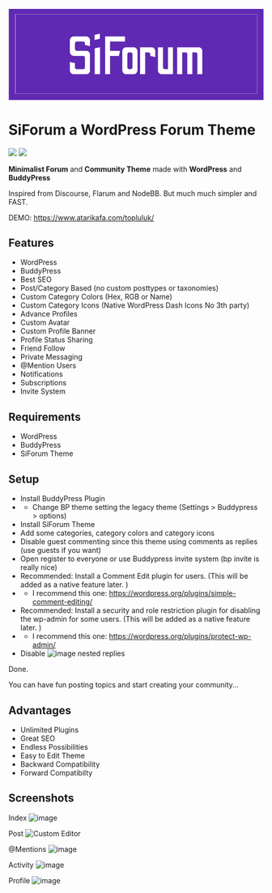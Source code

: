 ![](https://raw.githubusercontent.com/sinanisler/sinanisler/master/img/siforum.png)


# SiForum a WordPress Forum Theme 
![](https://img.shields.io/badge/Status-Beta-orange.svg)
![](https://img.shields.io/badge/License-GPL-green.svg)



**Minimalist Forum** and **Community Theme** made with **WordPress** and **BuddyPress**

Inspired from Discourse, Flarum and NodeBB. But much much simpler and FAST.


DEMO: https://www.atarikafa.com/topluluk/

## Features
 
- WordPress
- BuddyPress
- Best SEO 
- Post/Category Based (no custom posttypes or taxonomies)
- Custom Category Colors (Hex, RGB or Name)
- Custom Category Icons (Native WordPress Dash Icons No 3th party)
- Advance Profiles
- Custom Avatar
- Custom Profile Banner
- Profile Status Sharing 
- Friend Follow
- Private Messaging
- @Mention Users
- Notifications
- Subscriptions
- Invite System 


## Requirements

- WordPress
- BuddyPress
- SiForum Theme


## Setup

- Install BuddyPress Plugin
- - Change BP theme setting the legacy theme (Settings > Buddypress > options)
- Install SiForum Theme
- Add some categories, category colors and category icons
- Disable guest commenting since this theme using comments as replies (use guests if you want)
- Open register to everyone or use Buddypress invite system (bp invite is really nice)
- Recommended: Install a Comment Edit plugin for users. (This will be added as a native feature later. )
- - I recommend this one: https://wordpress.org/plugins/simple-comment-editing/
- Recommended: Install a security and role restriction plugin for disabling the wp-admin for some users. (This will be added as a native feature later. )
- - I recommend this one: https://wordpress.org/plugins/protect-wp-admin/
- Disable ![image](https://user-images.githubusercontent.com/1686324/179417366-15058a7d-30a1-4bfd-bba9-d60a16199718.png) nested replies



Done. 

You can have fun posting topics and start creating your community...


## Advantages
- Unlimited Plugins
- Great SEO
- Endless Possibilities 
- Easy to Edit Theme
- Backward Compatibility
- Forward Compatibilty




## Screenshots

Index
![image](https://user-images.githubusercontent.com/1686324/169101872-89df1396-f50e-4b2a-883b-7a5349285155.png)

Post
![Custom Editor](https://user-images.githubusercontent.com/1686324/168934187-949246dd-6b25-48ed-8c79-d814de178c0b.png)

@Mentions
![image](https://user-images.githubusercontent.com/1686324/169062414-58d1d427-4d73-4f5c-b419-43f6d1e37352.png)

Activity 
![image](https://user-images.githubusercontent.com/1686324/169060592-f96a4b27-6857-4ecc-bfde-dc4fd8855e3d.png)

Profile 
![image](https://user-images.githubusercontent.com/1686324/169060860-5ee057ea-1e8a-463f-afab-2d860565d070.png)


